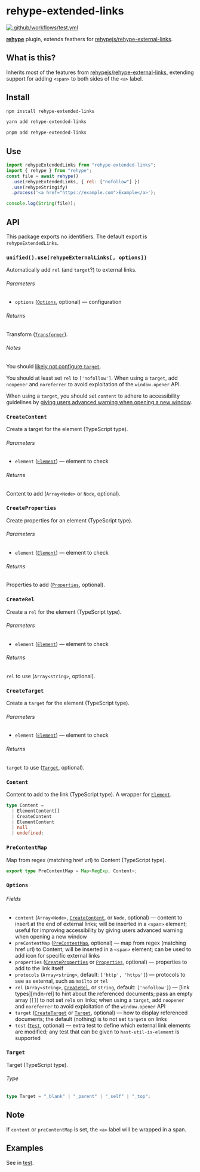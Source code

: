 # rehype-extended-links

[![.github/workflows/test.yml](https://github.com/yy4382/rehype-extended-links/actions/workflows/test.yml/badge.svg)](https://github.com/yy4382/rehype-extended-links/actions/workflows/test.yml)

**[rehype](https://github.com/rehypejs/rehype)** plugin, extends feathers for [rehypejs/rehype-external-links](https://github.com/rehypejs/rehype-external-links).

## What is this?

Inherits most of the features from [rehypejs/rehype-external-links](https://github.com/rehypejs/rehype-external-links), extending support for adding `<span>` to both sides of the `<a>` label.

## Install

```bash
npm install rehype-extended-links

yarn add rehype-extended-links

pnpm add rehype-extended-links
```

## Use

```javascript
import rehypeExtendedLinks from "rehype-extended-links";
import { rehype } from "rehype";
const file = await rehype()
  .use(rehypeExtendedLinks, { rel: ["nofollow"] })
  .use(rehypeStringify)
  .process('<a href="https://example.com">Example</a>');

console.log(String(file));
```

## API

This package exports no identifiers.
The default export is `rehypeExtendedLinks`.

### `unified().use(rehypeExternalLinks[, options])`

Automatically add `rel` (and `target`?) to external links.

###### Parameters

- `options` ([`Options`](#options), optional)
  — configuration

###### Returns

Transform ([`Transformer`](https://github.com/unifiedjs/unified#transformer)).

###### Notes

You should [likely not configure `target`][css-tricks].

You should at least set `rel` to `['nofollow']`.
When using a `target`, add `noopener` and `noreferrer` to avoid exploitation
of the `window.opener` API.

When using a `target`, you should set `content` to adhere to accessibility
guidelines by [giving users advanced warning when opening a new window][g201].

### `CreateContent`

Create a target for the element (TypeScript type).

###### Parameters

- `element` ([`Element`][hast-element])
  — element to check

###### Returns

Content to add (`Array<Node>` or `Node`, optional).

### `CreateProperties`

Create properties for an element (TypeScript type).

###### Parameters

- `element` ([`Element`][hast-element])
  — element to check

###### Returns

Properties to add ([`Properties`][hast-properties], optional).

### `CreateRel`

Create a `rel` for the element (TypeScript type).

###### Parameters

- `element` ([`Element`][hast-element])
  — element to check

###### Returns

`rel` to use (`Array<string>`, optional).

### `CreateTarget`

Create a `target` for the element (TypeScript type).

###### Parameters

- `element` ([`Element`][hast-element])
  — element to check

###### Returns

`target` to use ([`Target`][api-target], optional).

### `Content`

Content to add to the link (TypeScript type). A wrapper for [`Element`][hast-element].

```typescript
type Content =
  | ElementContent[]
  | CreateContent
  | ElementContent
  | null
  | undefined;
```

### `PreContentMap`

Map from regex (matching href url) to Content (TypeScript type).

```typescript
export type PreContentMap = Map<RegExp, Content>;
```

### `Options`

###### Fields

- `content` (`Array<Node>`, [`CreateContent`][api-create-content], or `Node`,
  optional)
  — content to insert at the end of external links; will be inserted in a
  `<span>` element; useful for improving accessibility by giving users
  advanced warning when opening a new window
- `preContentMap` ([`PreContentMap`](#precontentmap), optional)
  — map from regex (matching href url) to Content; will be inserted in a
  `<span>` element; can be used to add icon for specific external links
- `properties` ([`CreateProperties`][api-create-properties] or
  [`Properties`][hast-properties], optional)
  — properties to add to the link itself
- `protocols` (`Array<string>`, default: `['http', 'https']`)
  — protocols to see as external, such as `mailto` or `tel`
- `rel` (`Array<string>`, [`CreateRel`][api-create-rel], or `string`,
  default: `['nofollow']`)
  — [link types][mdn-rel] to hint about the referenced documents; pass an
  empty array (`[]`) to not set `rel`s on links; when using a `target`, add `noopener`
  and `noreferrer` to avoid exploitation of the `window.opener` API
- `target` ([`CreateTarget`][api-create-target] or [`Target`][api-target],
  optional)
  — how to display referenced documents; the default (nothing) is to not set
  `target`s on links
- `test` ([`Test`][is-test], optional)
  — extra test to define which external link elements are modified; any test
  that can be given to `hast-util-is-element` is supported

### `Target`

Target (TypeScript type).

###### Type

```ts
type Target = "_blank" | "_parent" | "_self" | "_top";
```

## Note

If `content` or `preContentMap` is set, the `<a>` label will be wrapped in a span.

## Examples

See in [test](test/index.test.ts).

<!-- Definitions -->

[hast-properties]: https://github.com/syntax-tree/hast#properties
[hast-element]: https://github.com/syntax-tree/hast#element
[is-test]: https://github.com/syntax-tree/hast-util-is-element#test
[g201]: https://www.w3.org/WAI/WCAG21/Techniques/general/G201
[css-tricks]: https://css-tricks.com/use-target_blank/
[api-create-content]: #createcontent
[api-create-properties]: #createproperties
[api-create-rel]: #createrel
[api-create-target]: #createtarget
[api-options]: #options
[api-target]: #target
[api-rehype-external-links]: #unifieduserehypeexternallinks-options
